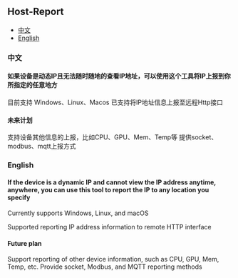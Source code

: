## Host-Report

- [中文](#中文)
- [English](#English)


### 中文  

#### 如果设备是动态IP且无法随时随地的查看IP地址，可以使用这个工具将IP上报到你所指定的任意地方

目前支持 Windows、Linux、Macos
已支持将IP地址信息上报至远程Http接口

#### 未来计划

支持设备其他信息的上报，比如CPU、GPU、Mem、Temp等
提供socket、modbus、mqtt上报方式                                











### English  

#### If the device is a dynamic IP and cannot view the IP address anytime, anywhere, you can use this tool to report the IP to any location you specify
Currently supports Windows, Linux, and macOS

Supported reporting IP address information to remote HTTP interface

#### Future plan

Support reporting of other device information, such as CPU, GPU, Mem, Temp, etc.
Provide socket, Modbus, and MQTT reporting methods
